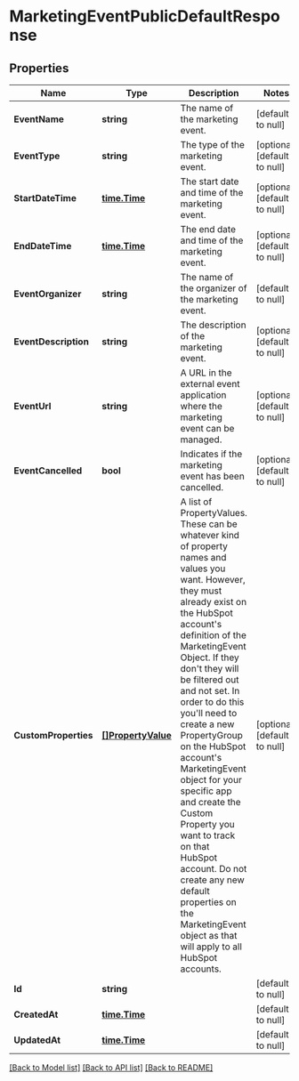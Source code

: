 # MarketingEventPublicDefaultResponse

## Properties
Name | Type | Description | Notes
------------ | ------------- | ------------- | -------------
**EventName** | **string** | The name of the marketing event. | [default to null]
**EventType** | **string** | The type of the marketing event. | [optional] [default to null]
**StartDateTime** | [**time.Time**](time.Time.md) | The start date and time of the marketing event. | [optional] [default to null]
**EndDateTime** | [**time.Time**](time.Time.md) | The end date and time of the marketing event. | [optional] [default to null]
**EventOrganizer** | **string** | The name of the organizer of the marketing event. | [default to null]
**EventDescription** | **string** | The description of the marketing event. | [optional] [default to null]
**EventUrl** | **string** | A URL in the external event application where the marketing event can be managed. | [optional] [default to null]
**EventCancelled** | **bool** | Indicates if the marketing event has been cancelled. | [optional] [default to null]
**CustomProperties** | [**[]PropertyValue**](PropertyValue.md) | A list of PropertyValues. These can be whatever kind of property names and values you want. However, they must already exist on the HubSpot account&#x27;s definition of the MarketingEvent Object. If they don&#x27;t they will be filtered out and not set. In order to do this you&#x27;ll need to create a new PropertyGroup on the HubSpot account&#x27;s MarketingEvent object for your specific app and create the Custom Property you want to track on that HubSpot account. Do not create any new default properties on the MarketingEvent object as that will apply to all HubSpot accounts.  | [optional] [default to null]
**Id** | **string** |  | [default to null]
**CreatedAt** | [**time.Time**](time.Time.md) |  | [default to null]
**UpdatedAt** | [**time.Time**](time.Time.md) |  | [default to null]

[[Back to Model list]](../README.md#documentation-for-models) [[Back to API list]](../README.md#documentation-for-api-endpoints) [[Back to README]](../README.md)


